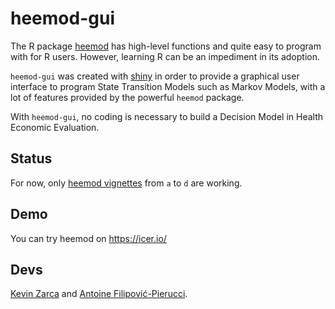 # heemod-gui

The R package [heemod](https://cran.r-project.org/web/packages/heemod/index.html) has high-level functions and quite easy to program with for R users. However, learning R can be an impediment in its adoption. 

`heemod-gui` was created with [shiny](http://shiny.rstudio.com/) in order to provide a graphical user interface to program State Transition Models such as Markov Models, with a lot of features provided by the powerful `heemod` package. 

With `heemod-gui`, no coding is necessary to build a Decision Model in Health Economic Evaluation.

## Status

For now, only [heemod vignettes](https://cran.r-project.org/web/packages/heemod/vignettes/) from `a` to `d` are working.

## Demo

You can try heemod on https://icer.io/

## Devs

[Kevin Zarca](http://www.urc-eco.fr/Kevin-ZARCA,402) and [Antoine Filipović-Pierucci](https://pierucci.org).
